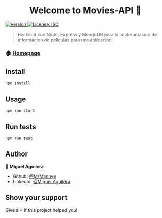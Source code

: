 <h1 align="center">Welcome to Movies-API 👋</h1>
<p>
  <a href="https://www.npmjs.com/package/movies-api" target="_blank">
    <img alt="Version" src="https://img.shields.io/npm/v/movies-api.svg">
  </a>
  <a href="#" target="_blank">
    <img alt="License: ISC" src="https://img.shields.io/badge/License-ISC-yellow.svg" />
  </a>
</p>

> Backend con Node, Express y MongoDB para la implemntacion de informacion de peliculas para una aplicacion

### 🏠 [Homepage](Indedex.js)

## Install

```sh
npm install
```

## Usage

```sh
npm run start
```

## Run tests

```sh
npm run test
```

## Author

👤 **Miguel Aguilera**

* Github: [@MrMannye](https://github.com/MrMannye)
* LinkedIn: [@Miguel Aguilera](https://www.linkedin.com/in/miguel-aguilera-sanchez-233567209/)

## Show your support

Give a ⭐️ if this project helped you!
